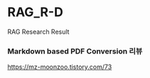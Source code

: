 # RAG_R-D
RAG Research Result

### Markdown based PDF Conversion 리뷰
https://mz-moonzoo.tistory.com/73
